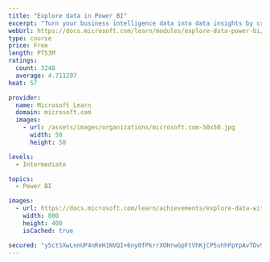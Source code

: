 ```yaml
---
title: "Explore data in Power BI"
excerpt: "Turn your business intelligence data into data insights by creating and configuring Power BI dashboards."
webUrl: https://docs.microsoft.com/learn/modules/explore-data-power-bi/
type: course
price: Free
length: PT53M
ratings:
  count: 3248
  average: 4.711207
heat: 57

provider:
  name: Microsoft Learn
  domain: microsoft.com
  images:
    - url: /assets/images/organizations/microsoft.com-50x50.jpg
      width: 50
      height: 50

levels:
  - Intermediate

topics:
  - Power BI

images:
  - url: https://docs.microsoft.com/learn/achievements/explore-data-with-power-bi-desktop-social.png
    width: 800
    height: 400
    isCached: true

secured: "y5ctSXwLnnUP4nReH1NVQI+6ny0fPkrrXOHrwGpFtVhKjCP5uhhPpYpAvTDv9xEl/97WQGoSDvipYI+d0j1A3bT2fzoM9uRiooyG4hdn9+6O/3jaiVhb5/l58+Sf8H+jYI10W03WDf0muozdEOXX/DC/dqP8X5a55Rr+RWaoRM7DZclIel7dY+wDoJYUQG1cfLCGmYUFYroUclhLAwPyxGtBJiypRSfTj3EMMiwIi7QKANtxn7GLdkDzFiMnLKoqh9+uWAitNgK5obNz8GexccqPLH32hMApvhP5IWMd2WM4ZpfVLNFyweWb5urEYkzEMGLHwvJGF3+/BFkOSR9Wav+ndSJZAOIfCJ8/4uxrQLG9XD4AoGluryGOW0SYYdGC86ZOcHpmEh3sN1irLP/PUEsgCCmDbQbRlOd8xFVgzrs=;cCqR7uH/4G+0/1j/1uwUtA=="
---
```


